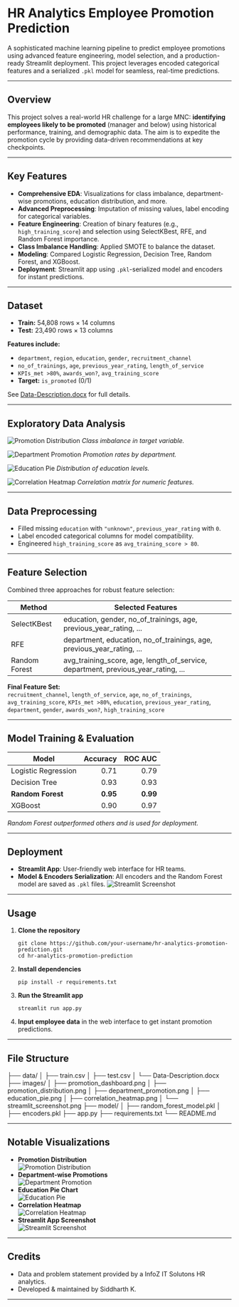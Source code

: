 # HR Analytics Employee Promotion Prediction



A sophisticated machine learning pipeline to predict employee promotions using advanced feature engineering, model selection, and a production-ready Streamlit deployment. This project leverages encoded categorical features and a serialized `.pkl` model for seamless, real-time predictions.

---

## Overview

This project solves a real-world HR challenge for a large MNC: **identifying employees likely to be promoted** (manager and below) using historical performance, training, and demographic data. The aim is to expedite the promotion cycle by providing data-driven recommendations at key checkpoints.

---

## Key Features

- **Comprehensive EDA**: Visualizations for class imbalance, department-wise promotions, education distribution, and more.
- **Advanced Preprocessing**: Imputation of missing values, label encoding for categorical variables.
- **Feature Engineering**: Creation of binary features (e.g., `high_training_score`) and selection using SelectKBest, RFE, and Random Forest importance.
- **Class Imbalance Handling**: Applied SMOTE to balance the dataset.
- **Modeling**: Compared Logistic Regression, Decision Tree, Random Forest, and XGBoost.
- **Deployment**: Streamlit app using `.pkl`-serialized model and encoders for instant predictions.

---

## Dataset

- **Train:** 54,808 rows × 14 columns
- **Test:** 23,490 rows × 13 columns

**Features include:**
- `department`, `region`, `education`, `gender`, `recruitment_channel`
- `no_of_trainings`, `age`, `previous_year_rating`, `length_of_service`
- `KPIs_met >80%`, `awards_won?`, `avg_training_score`
- **Target:** `is_promoted` (0/1)

See [Data-Description.docx](data/Data-Description.docx) for full details.

---

## Exploratory Data Analysis

![Promotion Distribution](images/promotion_distribution.png)
*Class imbalance in target variable.*

![Department Promotion](images/department_promotion.png)
*Promotion rates by department.*

![Education Pie](images/education_pie.png)
*Distribution of education levels.*

![Correlation Heatmap](images/correlation_heatmap.png)
*Correlation matrix for numeric features.*

---

## Data Preprocessing

- Filled missing `education` with `"unknown"`, `previous_year_rating` with `0`.
- Label encoded categorical columns for model compatibility.
- Engineered `high_training_score` as `avg_training_score > 80`.

---

## Feature Selection

Combined three approaches for robust feature selection:

| Method           | Selected Features                                                                 |
|------------------|----------------------------------------------------------------------------------|
| SelectKBest      | education, gender, no_of_trainings, age, previous_year_rating, ...               |
| RFE              | department, education, no_of_trainings, age, previous_year_rating, ...           |
| Random Forest    | avg_training_score, age, length_of_service, department, previous_year_rating, ... |

**Final Feature Set:**  
`recruitment_channel`, `length_of_service`, `age`, `no_of_trainings`, `avg_training_score`, `KPIs_met >80%`, `education`, `previous_year_rating`, `department`, `gender`, `awards_won?`, `high_training_score`

---

## Model Training & Evaluation

| Model                | Accuracy | ROC AUC |
|----------------------|---------:|--------:|
| Logistic Regression  |   0.71   |   0.79  |
| Decision Tree        |   0.93   |   0.93  |
| **Random Forest**    | **0.95** | **0.99**|
| XGBoost              |   0.90   |   0.97  |

*Random Forest outperformed others and is used for deployment.*

---

## Deployment

- **Streamlit App**: User-friendly web interface for HR teams.
- **Model & Encoders Serialization**: All encoders and the Random Forest model are saved as `.pkl` files.
  ![Streamlit Screenshot](images/streamlit_screenshot.png)

---

## Usage

1. **Clone the repository**
    ```
    git clone https://github.com/your-username/hr-analytics-promotion-prediction.git
    cd hr-analytics-promotion-prediction
    ```

2. **Install dependencies**
    ```
    pip install -r requirements.txt
    ```

3. **Run the Streamlit app**
    ```
    streamlit run app.py
    ```

4. **Input employee data** in the web interface to get instant promotion predictions.

---

## File Structure

├── data/
│ ├── train.csv
│ ├── test.csv
│ └── Data-Description.docx
├── images/
│ ├── promotion_dashboard.png
│ ├── promotion_distribution.png
│ ├── department_promotion.png
│ ├── education_pie.png
│ ├── correlation_heatmap.png
│ └── streamlit_screenshot.png
├── model/
│ ├── random_forest_model.pkl
│ ├── encoders.pkl
├── app.py
├── requirements.txt
└── README.md

---

## Notable Visualizations

- **Promotion Distribution**  
  ![Promotion Distribution](images/promotion_distribution.png)
- **Department-wise Promotions**  
  ![Department Promotion](images/department_promotion.png)
- **Education Pie Chart**  
  ![Education Pie](images/education_pie.png)
- **Correlation Heatmap**  
  ![Correlation Heatmap](images/correlation_heatmap.png)
- **Streamlit App Screenshot**  
  ![Streamlit Screenshot](images/streamlit_screenshot.png)

---

## Credits

- Data and problem statement provided by a InfoZ IT Solutons HR analytics.
- Developed & maintained by Siddharth K.

---

